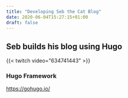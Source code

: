 ```yaml
---
title: "Developing Seb the Cat Blog"
date: 2020-06-04T15:27:15+01:00
draft: false
---
```


## Seb builds his blog using Hugo

{{< twitch video="634741443" >}}

<!--more-->

### Hugo Framework

https://gohugo.io/